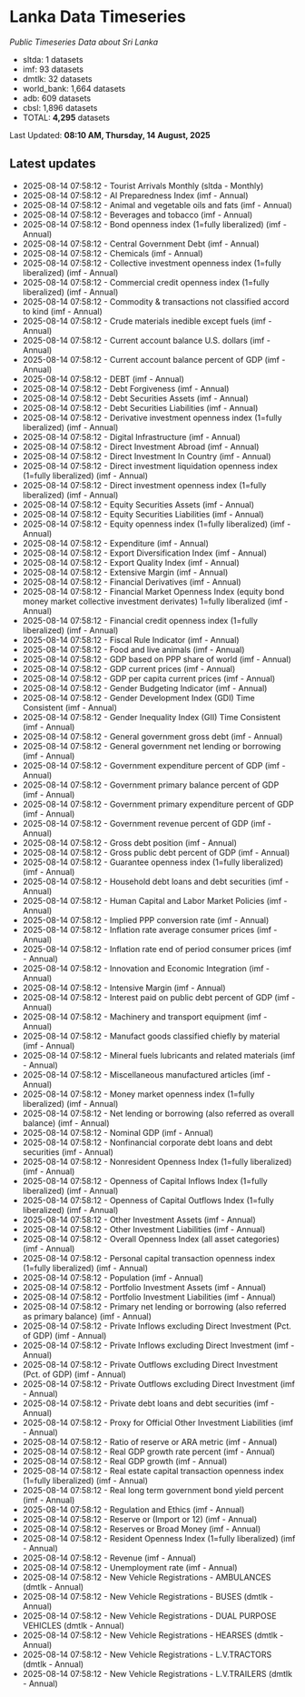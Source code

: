 # Lanka Data Timeseries
*Public Timeseries Data about Sri Lanka*

* sltda: 1 datasets
* imf: 93 datasets
* dmtlk: 32 datasets
* world_bank: 1,664 datasets
* adb: 609 datasets
* cbsl: 1,896 datasets
* TOTAL: **4,295** datasets

Last Updated: **08:10 AM, Thursday, 14 August, 2025**

## Latest updates

* 2025-08-14 07:58:12 - Tourist Arrivals Monthly (sltda - Monthly)
* 2025-08-14 07:58:12 - AI Preparedness Index (imf - Annual)
* 2025-08-14 07:58:12 - Animal and vegetable oils and fats (imf - Annual)
* 2025-08-14 07:58:12 - Beverages and tobacco (imf - Annual)
* 2025-08-14 07:58:12 - Bond openness index (1=fully liberalized) (imf - Annual)
* 2025-08-14 07:58:12 - Central Government Debt (imf - Annual)
* 2025-08-14 07:58:12 - Chemicals (imf - Annual)
* 2025-08-14 07:58:12 - Collective investment openness index (1=fully liberalized) (imf - Annual)
* 2025-08-14 07:58:12 - Commercial credit openness index (1=fully liberalized) (imf - Annual)
* 2025-08-14 07:58:12 - Commodity & transactions not classified accord to kind (imf - Annual)
* 2025-08-14 07:58:12 - Crude materials inedible except fuels (imf - Annual)
* 2025-08-14 07:58:12 - Current account balance U.S. dollars (imf - Annual)
* 2025-08-14 07:58:12 - Current account balance percent of GDP (imf - Annual)
* 2025-08-14 07:58:12 - DEBT (imf - Annual)
* 2025-08-14 07:58:12 - Debt Forgiveness (imf - Annual)
* 2025-08-14 07:58:12 - Debt Securities Assets (imf - Annual)
* 2025-08-14 07:58:12 - Debt Securities Liabilities (imf - Annual)
* 2025-08-14 07:58:12 - Derivative investment openness index (1=fully liberalized) (imf - Annual)
* 2025-08-14 07:58:12 - Digital Infrastructure (imf - Annual)
* 2025-08-14 07:58:12 - Direct Investment Abroad (imf - Annual)
* 2025-08-14 07:58:12 - Direct Investment In Country (imf - Annual)
* 2025-08-14 07:58:12 - Direct investment liquidation openness index (1=fully liberalized) (imf - Annual)
* 2025-08-14 07:58:12 - Direct investment openness index (1=fully liberalized) (imf - Annual)
* 2025-08-14 07:58:12 - Equity Securities Assets (imf - Annual)
* 2025-08-14 07:58:12 - Equity Securities Liabilities (imf - Annual)
* 2025-08-14 07:58:12 - Equity openness index (1=fully liberalized) (imf - Annual)
* 2025-08-14 07:58:12 - Expenditure (imf - Annual)
* 2025-08-14 07:58:12 - Export Diversification Index (imf - Annual)
* 2025-08-14 07:58:12 - Export Quality Index (imf - Annual)
* 2025-08-14 07:58:12 - Extensive Margin (imf - Annual)
* 2025-08-14 07:58:12 - Financial Derivatives (imf - Annual)
* 2025-08-14 07:58:12 - Financial Market Openness Index (equity bond money market collective investment derivates) 1=fully liberalized (imf - Annual)
* 2025-08-14 07:58:12 - Financial credit openness index (1=fully liberalized) (imf - Annual)
* 2025-08-14 07:58:12 - Fiscal Rule Indicator (imf - Annual)
* 2025-08-14 07:58:12 - Food and live animals (imf - Annual)
* 2025-08-14 07:58:12 - GDP based on PPP share of world (imf - Annual)
* 2025-08-14 07:58:12 - GDP current prices (imf - Annual)
* 2025-08-14 07:58:12 - GDP per capita current prices (imf - Annual)
* 2025-08-14 07:58:12 - Gender Budgeting Indicator (imf - Annual)
* 2025-08-14 07:58:12 - Gender Development Index (GDI) Time Consistent (imf - Annual)
* 2025-08-14 07:58:12 - Gender Inequality Index (GII) Time Consistent (imf - Annual)
* 2025-08-14 07:58:12 - General government gross debt (imf - Annual)
* 2025-08-14 07:58:12 - General government net lending or borrowing (imf - Annual)
* 2025-08-14 07:58:12 - Government expenditure percent of GDP (imf - Annual)
* 2025-08-14 07:58:12 - Government primary balance percent of GDP (imf - Annual)
* 2025-08-14 07:58:12 - Government primary expenditure percent of GDP (imf - Annual)
* 2025-08-14 07:58:12 - Government revenue percent of GDP (imf - Annual)
* 2025-08-14 07:58:12 - Gross debt position (imf - Annual)
* 2025-08-14 07:58:12 - Gross public debt percent of GDP (imf - Annual)
* 2025-08-14 07:58:12 - Guarantee openness index (1=fully liberalized) (imf - Annual)
* 2025-08-14 07:58:12 - Household debt loans and debt securities (imf - Annual)
* 2025-08-14 07:58:12 - Human Capital and Labor Market Policies (imf - Annual)
* 2025-08-14 07:58:12 - Implied PPP conversion rate (imf - Annual)
* 2025-08-14 07:58:12 - Inflation rate average consumer prices (imf - Annual)
* 2025-08-14 07:58:12 - Inflation rate end of period consumer prices (imf - Annual)
* 2025-08-14 07:58:12 - Innovation and Economic Integration (imf - Annual)
* 2025-08-14 07:58:12 - Intensive Margin (imf - Annual)
* 2025-08-14 07:58:12 - Interest paid on public debt percent of GDP (imf - Annual)
* 2025-08-14 07:58:12 - Machinery and transport equipment (imf - Annual)
* 2025-08-14 07:58:12 - Manufact goods classified chiefly by material (imf - Annual)
* 2025-08-14 07:58:12 - Mineral fuels lubricants and related materials (imf - Annual)
* 2025-08-14 07:58:12 - Miscellaneous manufactured articles (imf - Annual)
* 2025-08-14 07:58:12 - Money market openness index (1=fully liberalized) (imf - Annual)
* 2025-08-14 07:58:12 - Net lending or borrowing (also referred as overall balance) (imf - Annual)
* 2025-08-14 07:58:12 - Nominal GDP (imf - Annual)
* 2025-08-14 07:58:12 - Nonfinancial corporate debt loans and debt securities (imf - Annual)
* 2025-08-14 07:58:12 - Nonresident Openness Index (1=fully liberalized) (imf - Annual)
* 2025-08-14 07:58:12 - Openness of Capital Inflows Index (1=fully liberalized) (imf - Annual)
* 2025-08-14 07:58:12 - Openness of Capital Outflows Index (1=fully liberalized) (imf - Annual)
* 2025-08-14 07:58:12 - Other Investment Assets (imf - Annual)
* 2025-08-14 07:58:12 - Other Investment Liabilities (imf - Annual)
* 2025-08-14 07:58:12 - Overall Openness Index (all asset categories) (imf - Annual)
* 2025-08-14 07:58:12 - Personal capital transaction openness index (1=fully liberalized) (imf - Annual)
* 2025-08-14 07:58:12 - Population (imf - Annual)
* 2025-08-14 07:58:12 - Portfolio Investment Assets (imf - Annual)
* 2025-08-14 07:58:12 - Portfolio Investment Liabilities (imf - Annual)
* 2025-08-14 07:58:12 - Primary net lending or borrowing (also referred as primary balance) (imf - Annual)
* 2025-08-14 07:58:12 - Private Inflows excluding Direct Investment (Pct. of GDP) (imf - Annual)
* 2025-08-14 07:58:12 - Private Inflows excluding Direct Investment (imf - Annual)
* 2025-08-14 07:58:12 - Private Outflows excluding Direct Investment (Pct. of GDP) (imf - Annual)
* 2025-08-14 07:58:12 - Private Outflows excluding Direct Investment (imf - Annual)
* 2025-08-14 07:58:12 - Private debt loans and debt securities (imf - Annual)
* 2025-08-14 07:58:12 - Proxy for Official Other Investment Liabilities (imf - Annual)
* 2025-08-14 07:58:12 - Ratio of reserve or ARA metric (imf - Annual)
* 2025-08-14 07:58:12 - Real GDP growth rate percent (imf - Annual)
* 2025-08-14 07:58:12 - Real GDP growth (imf - Annual)
* 2025-08-14 07:58:12 - Real estate capital transaction openness index (1=fully liberalized) (imf - Annual)
* 2025-08-14 07:58:12 - Real long term government bond yield percent (imf - Annual)
* 2025-08-14 07:58:12 - Regulation and Ethics (imf - Annual)
* 2025-08-14 07:58:12 - Reserve or (Import or 12) (imf - Annual)
* 2025-08-14 07:58:12 - Reserves or Broad Money (imf - Annual)
* 2025-08-14 07:58:12 - Resident Openness Index (1=fully liberalized) (imf - Annual)
* 2025-08-14 07:58:12 - Revenue (imf - Annual)
* 2025-08-14 07:58:12 - Unemployment rate (imf - Annual)
* 2025-08-14 07:58:12 - New Vehicle Registrations - AMBULANCES (dmtlk - Annual)
* 2025-08-14 07:58:12 - New Vehicle Registrations - BUSES (dmtlk - Annual)
* 2025-08-14 07:58:12 - New Vehicle Registrations - DUAL PURPOSE VEHICLES (dmtlk - Annual)
* 2025-08-14 07:58:12 - New Vehicle Registrations - HEARSES (dmtlk - Annual)
* 2025-08-14 07:58:12 - New Vehicle Registrations - L.V.TRACTORS (dmtlk - Annual)
* 2025-08-14 07:58:12 - New Vehicle Registrations - L.V.TRAILERS (dmtlk - Annual)